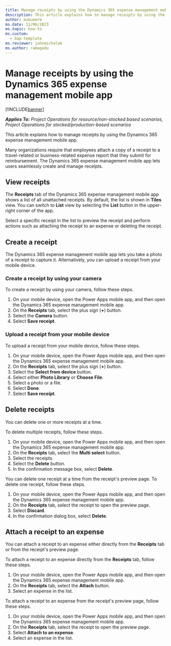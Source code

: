 ```yaml
---
title: Manage receipts by using the Dynamics 365 expense management mobile app
description: This article explains how to manage receipts by using the Dynamics 365 expense management mobile app.
author: mukumarm
ms.date: 11/06/2023
ms.topic: how-to
ms.custom: 
  - bap-template
ms.reviewer: johnmichalak
ms.author: ramagadu
---
```


# Manage receipts by using the Dynamics 365 expense management mobile app

[!INCLUDE[banner](../includes/banner.md)]

_**Applies To:** Project Operations for resource/non-stocked based scenarios, Project Operations for stocked/production-based scenarios_

This article explains how to manage receipts by using the Dynamics 365 expense management mobile app.

Many organizations require that employees attach a copy of a receipt to a travel-related or business-related expense report that they submit for reimbursement. The Dynamics 365 expense management mobile app lets users seamlessly create and manage receipts.

## View receipts

The **Receipts** tab of the Dynamics 365 expense management mobile app shows a list of all unattached receipts. By default, the list is shown in **Tiles** view. You can switch to **List** view by selecting the **List** button in the upper-right corner of the app.

Select a specific receipt in the list to preview the receipt and perform actions such as attaching the receipt to an expense or deleting the receipt.

## Create a receipt

The Dynamics 365 expense management mobile app lets you take a photo of a receipt to capture it. Alternatively, you can upload a receipt from your mobile device.

### Create a receipt by using your camera

To create a receipt by using your camera, follow these steps.

1. On your mobile device, open the Power Apps mobile app, and then open the Dynamics 365 expense management mobile app.
1. On the **Receipts** tab, select the plus sign (**+**) button.
1. Select the **Camera** button.
1. Select **Save receipt**.

### Upload a receipt from your mobile device

To upload a receipt from your mobile device, follow these steps.

1. On your mobile device, open the Power Apps mobile app, and then open the Dynamics 365 expense management mobile app.
1. On the **Receipts** tab, select the plus sign (**+**) button.
1. Select the **Select from device** button.
1. Select either **Photo Library** or **Choose File**.
1. Select a photo or a file.
1. Select **Done**.
1. Select **Save receipt**.

## Delete receipts

You can delete one or more receipts at a time.

To delete multiple receipts, follow these steps.

1. On your mobile device, open the Power Apps mobile app, and then open the Dynamics 365 expense management mobile app.
1. On the **Receipts** tab, select the **Multi select** button.
1. Select the receipts.
1. Select the **Delete** button.
1. In the confirmation message box, select **Delete**.

You can delete one receipt at a time from the receipt's preview page. To delete one receipt, follow these steps.

1. On your mobile device, open the Power Apps mobile app, and then open the Dynamics 365 expense management mobile app.
1. On the **Receipts** tab, select the receipt to open the preview page.
1. Select **Discard**.
1. In the confirmation dialog box, select **Delete**.

## Attach a receipt to an expense

You can attach a receipt to an expense either directly from the **Receipts** tab or from the receipt's preview page.

To attach a receipt to an expense directly from the **Receipts** tab, follow these steps.

1. On your mobile device, open the Power Apps mobile app, and then open the Dynamics 365 expense management mobile app.
1. On the **Receipts** tab, select the **Attach** button.
1. Select an expense in the list.

To attach a receipt to an expense from the receipt's preview page, follow these steps.

1. On your mobile device, open the Power Apps mobile app, and then open the Dynamics 365 expense management mobile app.
1. On the **Receipts** tab, select the receipt to open the preview page.
1. Select **Attach to an expense**.
1. Select an expense in the list.
